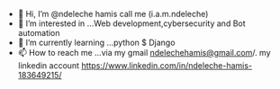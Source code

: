 - 👋 Hi, I’m @ndeleche hamis call me (i.a.m.ndeleche)
- 👀 I’m interested in ...Web development,cybersecurity and Bot automation 
- 🌱 I’m currently learning ...python $ Django
- 📫 How to reach me ...via my gmail ndelechehamis@gmail.com/. my linkedin account https://www.linkedin.com/in/ndeleche-hamis-183649215/

<!---
ndeleche/ndeleche is a ✨ special ✨ repository because its `README.md` (this file) appears on your GitHub profile.
You can click the Preview link to take a look at your changes.
--->
